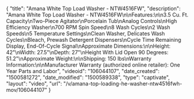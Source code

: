 {
    "title": "Amana White Top Load Washer - NTW4516FW",
    "description": "Amana White Top Load Washer - NTW4516FW\n\nFeatures:\n\n3.5 Cu. Ft. Capacity\nTwo-Piece Agitator\nPorcelain Tub\nAnalog Controls\nHigh Efficiency Washer\n700 RPM Spin Speed\n8 Wash Cycles\n2 Wash Speeds\n5 Temperature Settings\nClean Washer, Delicates Wash Cycles\nBleach, Prewash Detergent Dispensers\nCycle Time Remaining Display, End-Of-Cycle Signal\nApproximate Dimensions:\n\nHeight: 42\"\nWidth: 27.5\"\nDepth: 27\"\nHeight With Lid Open 90 Degrees: 51.2\"\nApproximate Weight:\n\nShipping: 150 lbs\nWarranty Information:\n\nManufacturer Warranty (authorized online retailer): One Year Parts and Labor",
    "videoid": "106044107",
    "date_created": "1500581272",
    "date_modified": "1500589338",
    "type": "captivate",
    "layout": "video",
    "url": "\/v\/amana-top-loading-he-washer-ntw4516fwh-mov\/106044107"
}